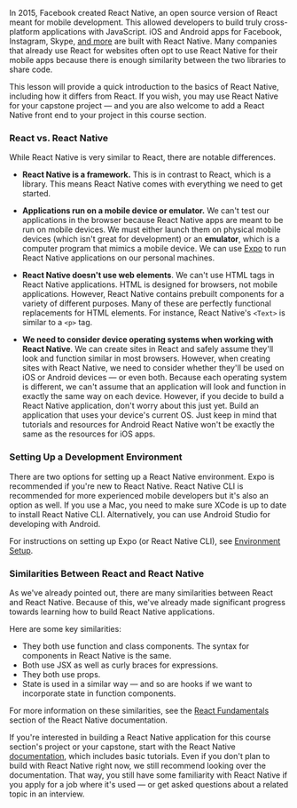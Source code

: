 In 2015, Facebook created React Native, an open source version of React meant for mobile development. This allowed developers to build truly cross-platform applications with JavaScript. iOS and Android apps for Facebook, Instagram, Skype, [and more](https://facebook.github.io/react-native/showcase.html) are built with React Native. Many companies that already use React for websites often opt to use React Native for their mobile apps because there is enough similarity between the two libraries to share code.

This lesson will provide a quick introduction to the basics of React Native, including how it differs from React. If you wish, you may use React Native for your capstone project — and you are also welcome to add a React Native front end to your project in this course section.

### React vs. React Native

While React Native is very similar to React, there are notable differences.

* **React Native is a framework.** This is in contrast to React, which is a library. This means React Native comes with everything we need to get started.

* **Applications run on a mobile device or emulator.** We can't test our applications in the browser because React Native apps are meant to be run on mobile devices. We must either launch them on physical mobile devices (which isn't great for development) or an **emulator**, which is a computer program that mimics a mobile device. We can use [Expo](https://expo.io/) to run React Native applications on our personal machines. 

* **React Native doesn't use web elements**. We can't use HTML tags in React Native applications. HTML is designed for browsers, not mobile applications. However, React Native contains prebuilt components for a variety of different purposes. Many of these are perfectly functional replacements for HTML elements. For instance, React Native's `<Text>` is similar to a `<p>` tag. 

* **We need to consider device operating systems when working with React Native**. We can create sites in React and safely assume they'll look and function similar in most browsers. However, when creating sites with React Native, we need to consider whether they'll be used on iOS or Android devices — or even both. Because each operating system is different, we can't assume that an application will look and function in exactly the same way on each device. However, if you decide to build a React Native application, don't worry about this just yet. Build an application that uses your device's current OS. Just keep in mind that tutorials and resources for Android React Native won't be exactly the same as the resources for iOS apps. 

### Setting Up a Development Environment

There are two options for setting up a React Native environment. Expo is recommended if you're new to React Native. React Native CLI is recommended for more experienced mobile developers but it's also an option as well. If you use a Mac, you need to make sure XCode is up to date to install React Native CLI. Alternatively, you can use Android Studio for developing with Android.

For instructions on setting up Expo (or React Native CLI), see [Environment Setup](https://reactnative.dev/docs/environment-setup).

### Similarities Between React and React Native

As we've already pointed out, there are many similarities between React and React Native. Because of this, we've already made significant progress towards learning how to build React Native applications.

Here are some key similarities:

* They both use function and class components. The syntax for components in React Native is the same.
* Both use JSX as well as curly braces for expressions.
* They both use props.
* State is used in a similar way — and so are hooks if we want to incorporate state in function components.

For more information on these similarities, see the [React Fundamentals](https://reactnative.dev/docs/intro-react) section of the React Native documentation.

If you're interested in building a React Native application for this course section's project or your capstone, start with the React Native [documentation](https://reactnative.dev/docs/getting-started), which includes basic tutorials. Even if you don't plan to build with React Native right now, we still recommend looking over the documentation. That way, you still have some familiarity with React Native if you apply for a job where it's used — or get asked questions about a related topic in an interview.